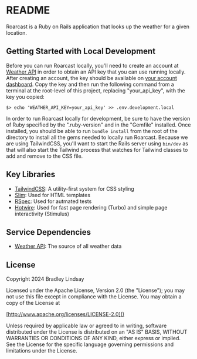 # README

Roarcast is a Ruby on Rails application that looks up the weather for a given location.

## Getting Started with Local Development

Before you can run Roarcast locally, you'll need to create an account at [Weather API][] in
order to obtain an API key that you can use running locally. After creating an account, the
key should be available on [your account dashboard](https://www.weatherapi.com/my/). Copy
the key and then run the following command from a terminal at the root-level of this
project, replacing "your_api_key", with the key you copied:

```plaintext
$> echo 'WEATHER_API_KEY=your_api_key' >> .env.development.local
```

In order to run Roarcast locally for development, be sure to have the version of Ruby
specified by the ".ruby-version" and in the "Gemfile" installed. Once installed, you should
be able to run `bundle install` from the root of the directory to install all the gems
needed to locally run Roarcast. Because we are using TailwindCSS, you'll want to start the
Rails server using `bin/dev` as that will also start the Tailwind process that watches for
Tailwind classes to add and remove to the CSS file.


## Key Libraries

- [TailwindCSS][]: A utility-first system for CSS styling
- [Slim][]: Used for HTML templates
- [RSpec][]: Used for autmated tests
- [Hotwire][]: Used for fast page rendering (Turbo) and simple page interactivity (Stimulus)

## Service Dependencies

- [Weather API][]: The source of all weather data


## License

Copyright 2024 Bradley Lindsay

Licensed under the Apache License, Version 2.0 (the "License");
you may not use this file except in compliance with the License.
You may obtain a copy of the License at

[http://www.apache.org/licenses/LICENSE-2.0]()

Unless required by applicable law or agreed to in writing, software
distributed under the License is distributed on an "AS IS" BASIS,
WITHOUT WARRANTIES OR CONDITIONS OF ANY KIND, either express or implied.
See the License for the specific language governing permissions and
limitations under the License.



[Hotwire]: https://hotwired.dev
[RSpec]: http://rspec.info
[Slim]: https://slim-template.github.io
[TailwindCSS]: https://tailwindcss.com
[Weather API]: https://www.weatherapi.com
